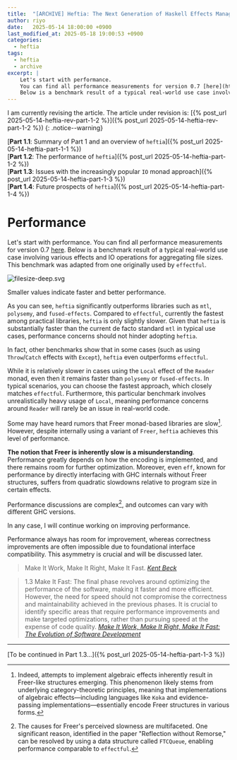 ```yaml
---
title:  "[ARCHIVE] Heftia: The Next Generation of Haskell Effects Management - Part 1.2"
author: riyo
date:   2025-05-14 18:00:00 +0900
last_modified_at: 2025-05-18 19:00:53 +0900
categories:
  - heftia
tags:
  - heftia
  - archive
excerpt: |
    Let's start with performance.
    You can find all performance measurements for version 0.7 [here](https://github.com/sayo-hs/heftia/blob/v0.7.0.0/benchmark/performance.md).
    Below is a benchmark result of a typical real-world use case involving various effects and IO operations for aggregating file sizes. This benchmark was adapted from one originally used by `effectful`.
---
```


I am currently revising the article. The article under revision is: [{% post_url 2025-05-14-heftia-rev-part-1-2 %}]({% post_url 2025-05-14-heftia-rev-part-1-2 %})
{: .notice--warning}

[**Part 1.1**: Summary of Part 1 and an overview of `heftia`]({% post_url 2025-05-14-heftia-part-1-1 %})<br>
[**Part 1.2**: The performance of `heftia`]({% post_url 2025-05-14-heftia-part-1-2  %})<br>
[**Part 1.3**: Issues with the increasingly popular `IO` monad approach]({% post_url 2025-05-14-heftia-part-1-3  %})<br>
[**Part 1.4**: Future prospects of `heftia`]({% post_url 2025-05-14-heftia-part-1-4  %})

# Performance

Let's start with performance.
You can find all performance measurements for version 0.7 [here](https://github.com/sayo-hs/heftia/blob/v0.7.0.0/benchmark/performance.md).
Below is a benchmark result of a typical real-world use case involving various effects and IO operations for aggregating file sizes. This benchmark was adapted from one originally used by `effectful`.

<img src="{{ '/assets/images/heftia-part-1/filesize-deep.svg' | relative_url }}" alt="filesize-deep.svg">

Smaller values indicate faster and better performance.

As you can see, `heftia` significantly outperforms libraries such as `mtl`, `polysemy`, and `fused-effects`.
Compared to `effectful`, currently the fastest among practical libraries, `heftia` is only slightly slower.
Given that `heftia` is substantially faster than the current de facto standard `mtl` in typical use cases, performance concerns should not hinder adopting `heftia`.

In fact, other benchmarks show that in some cases (such as using `Throw`/`Catch` effects with `Except`), `heftia` even outperforms `effectful`.

While it is relatively slower in cases using the `Local` effect of the `Reader` monad, even then it remains faster than `polysemy` or `fused-effects`. In typical scenarios, you can choose the fastest approach, which closely matches `effectful`. Furthermore, this particular benchmark involves unrealistically heavy usage of `Local`, meaning performance concerns around `Reader` will rarely be an issue in real-world code.

Some may have heard rumors that Freer monad-based libraries are slow[^1].
However, despite internally using a variant of `Freer`, `heftia` achieves this level of performance.

[^1]: Indeed, attempts to implement algebraic effects inherently result in Freer-like structures emerging. This phenomenon likely stems from underlying category-theoretic principles, meaning that implementations of algebraic effects—including languages like `Koka` and evidence-passing implementations—essentially encode Freer structures in various forms.

**The notion that Freer is inherently slow is a misunderstanding**. Performance greatly depends on how the encoding is implemented, and there remains room for further optimization.
Moreover, even `eff`, known for performance by directly interfacing with GHC internals without Freer structures, suffers from quadratic slowdowns relative to program size in certain effects.

Performance discussions are complex[^5], and outcomes can vary with different GHC versions.

[^5]: The causes for Freer's perceived slowness are multifaceted. One significant reason, identified in the paper "Reflection without Remorse," can be resolved by using a data structure called `FTCQueue`, enabling performance comparable to `effectful`.

In any case, I will continue working on improving performance.

Performance always has room for improvement, whereas correctness improvements are often impossible due to foundational interface compatibility. This asymmetry is crucial and will be discussed later.

> Make It Work, Make It Right, Make It Fast. <cite><a href="https://kentbeck.com/">Kent Beck</a></cite>

> 1.3 Make It Fast:
> The final phase revolves around optimizing the performance of the software, making it faster and more efficient. However, the need for speed should not compromise the correctness and maintainability achieved in the previous phases. It is crucial to identify specific areas that require performance improvements and make targeted optimizations, rather than pursuing speed at the expense of code quality. <cite><a href="https://medium.com/@ibk9493/make-it-work-make-it-right-make-it-fast-the-evolution-of-software-development-fbbc1eddd33e">Make It Work, Make It Right, Make It Fast: The Evolution of Software Development</a></cite>

---

[To be continued in Part 1.3...]({% post_url 2025-05-14-heftia-part-1-3 %})
